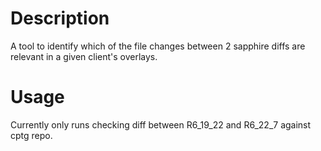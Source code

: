 # Description
A tool to identify which of the file changes between 2 sapphire diffs are relevant in a given client's overlays.

# Usage
Currently only runs checking diff between R6_19_22 and R6_22_7 against cptg repo.
